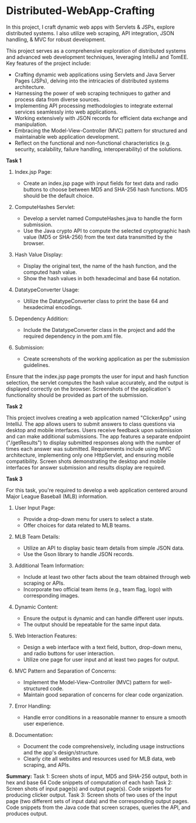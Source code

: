 # Distributed-WebApp-Crafting
In this project, I craft dynamic web apps with Servlets &amp; JSPs, explore distributed systems. I also utilize web scraping, API integration, JSON handling, &amp; MVC for robust development.

This project serves as a comprehensive exploration of distributed systems and advanced web development techniques, leveraging IntelliJ and TomEE. Key features of the project include:

* Crafting dynamic web applications using Servlets and Java Server Pages (JSPs), delving into the intricacies of distributed systems architecture.
* Harnessing the power of web scraping techniques to gather and process data from diverse sources.
* Implementing API processing methodologies to integrate external services seamlessly into web applications.
* Working extensively with JSON records for efficient data exchange and manipulation.
* Embracing the Model-View-Controller (MVC) pattern for structured and maintainable web application development.
* Reflect on the functional and non-functional characteristics (e.g. security, scalability, failure handling, interoperability) of the solutions.

**Task 1**

1. Index.jsp Page:
   - Create an index.jsp page with input fields for text data and radio buttons to choose between MD5 and SHA-256 hash functions. MD5 should be the default choice.

2. ComputeHashes Servlet:
   - Develop a servlet named ComputeHashes.java to handle the form submission.
   - Use the Java crypto API to compute the selected cryptographic hash value (MD5 or SHA-256) from the text data transmitted by the browser.

3. Hash Value Display:
   - Display the original text, the name of the hash function, and the computed hash value.
   - Show the hash values in both hexadecimal and base 64 notation.

4. DatatypeConverter Usage:
   - Utilize the DatatypeConverter class to print the base 64 and hexadecimal encodings.

5. Dependency Addition:
   - Include the DatatypeConverter class in the project and add the required dependency in the pom.xml file.

6. Submission:
   - Create screenshots of the working application as per the submission guidelines.

Ensure that the index.jsp page prompts the user for input and hash function selection, the servlet computes the hash value accurately, and the output is displayed correctly on the browser. Screenshots of the application's functionality should be provided as part of the submission.

**Task 2**

This project involves creating a web application named "ClickerApp" using IntelliJ. The app allows users to submit answers to class questions via desktop and mobile interfaces. Users receive feedback upon submission and can make additional submissions. The app features a separate endpoint ("/getResults") to display submitted responses along with the number of times each answer was submitted. Requirements include using MVC architecture, implementing only one HttpServlet, and ensuring mobile compatibility. Screen shots demonstrating the desktop and mobile interfaces for answer submission and results display are required.

**Task 3**

For this task, you're required to develop a web application centered around Major League Baseball (MLB) information. 

1. User Input Page:
   - Provide a drop-down menu for users to select a state.
   - Offer choices for data related to MLB teams.

2. MLB Team Details:
   - Utilize an API to display basic team details from simple JSON data.
   - Use the Gson library to handle JSON records.

3. Additional Team Information:
   - Include at least two other facts about the team obtained through web scraping or APIs.
   - Incorporate two official team items (e.g., team flag, logo) with corresponding images.

4. Dynamic Content:
   - Ensure the output is dynamic and can handle different user inputs.
   - The output should be repeatable for the same input data.

5. Web Interaction Features:
   - Design a web interface with a text field, button, drop-down menu, and radio buttons for user interaction.
   - Utilize one page for user input and at least two pages for output.

6. MVC Pattern and Separation of Concerns:
   - Implement the Model-View-Controller (MVC) pattern for well-structured code.
   - Maintain good separation of concerns for clear code organization.

7. Error Handling:
   - Handle error conditions in a reasonable manner to ensure a smooth user experience.

8. Documentation:
   - Document the code comprehensively, including usage instructions and the app's design/structure.
   - Clearly cite all websites and resources used for MLB data, web scraping, and APIs.



**Summary:**
Task 1:
Screen shots of input, MD5 and SHA-256 output, both in hex and base 64
Code snippets of computation of each hash
Task 2:
Screen shots of input page(s) and output page(s).
Code snippets for producing clicker output.
Task 3:
Screen shots of two uses of the input page (two different sets of input data) and the corresponding output pages.
Code snippets from the Java code that screen scrapes, queries the API, and produces output.


  

